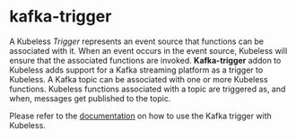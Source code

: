 # kafka-trigger

A Kubeless _Trigger_ represents an event source that functions can be associated with it. When an event occurs in the event source, Kubeless will ensure that the associated functions are invoked. __Kafka-trigger__ addon to Kubeless adds support for a Kafka streaming platform as a trigger to Kubeless. A Kafka topic can be associated with one or more Kubeless functions. Kubeless functions associated with a topic are triggered as, and when, messages get published to the topic.

Please refer to the [documentation](https://kubeless.io/docs/pubsub-functions/#kafka) on how to use the Kafka trigger with Kubeless.
